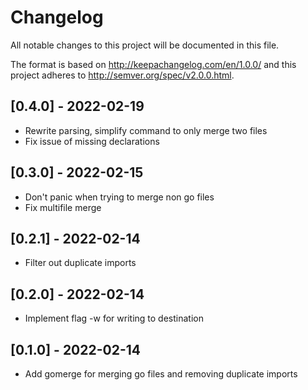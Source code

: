 # Changelog
All notable changes to this project will be documented in this file.

The format is based on http://keepachangelog.com/en/1.0.0/
and this project adheres to http://semver.org/spec/v2.0.0.html.

## [0.4.0] - 2022-02-19

- Rewrite parsing, simplify command to only merge two files
- Fix issue of missing declarations

## [0.3.0] - 2022-02-15

- Don't panic when trying to merge non go files
- Fix multifile merge

## [0.2.1] - 2022-02-14

- Filter out duplicate imports

## [0.2.0] - 2022-02-14

- Implement flag -w for writing to destination

## [0.1.0] - 2022-02-14

- Add gomerge for merging go files and removing duplicate imports
